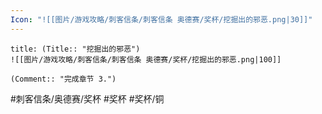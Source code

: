 ```yaml
---
Icon: "![[图片/游戏攻略/刺客信条/刺客信条 奥德赛/奖杯/挖掘出的邪恶.png|30]]"
---
```

```ad-common-bronze-trophy
title: (Title:: "挖掘出的邪恶")
![[图片/游戏攻略/刺客信条/刺客信条 奥德赛/奖杯/挖掘出的邪恶.png|100]]

(Comment:: "完成章节 3.")
```

#刺客信条/奥德赛/奖杯 #奖杯 #奖杯/铜
